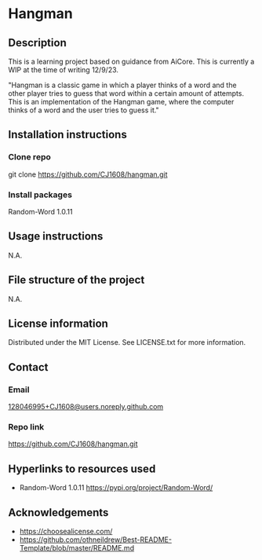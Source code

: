 # Hangman

## Description

This is a learning project based on guidance from AiCore. This is currently a WIP at the time of writing 12/9/23. 

"Hangman is a classic game in which a player thinks of a word and the other player tries to guess that word within a certain amount of attempts.
This is an implementation of the Hangman game, where the computer thinks of a word and the user tries to guess it." 

## Installation instructions 

### Clone repo
git clone https://github.com/CJ1608/hangman.git 

### Install packages
Random-Word 1.0.11  


## Usage instructions 
N.A.

## File structure of the project 
N.A.

## License information
Distributed under the MIT License. See LICENSE.txt for more information. 

## Contact
### Email
128046995+CJ1608@users.noreply.github.com
### Repo link
https://github.com/CJ1608/hangman.git 

## Hyperlinks to resources used
- Random-Word 1.0.11   https://pypi.org/project/Random-Word/  

## Acknowledgements 
- https://choosealicense.com/ 
- https://github.com/othneildrew/Best-README-Template/blob/master/README.md 

